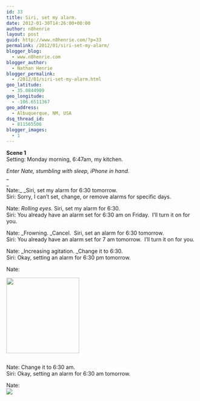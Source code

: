 ```yaml
---
id: 33
title: Siri, set my alarm.
date: 2012-01-30T14:26:00+00:00
author: n8henrie
layout: post
guid: http://www.n8henrie.com/?p=33
permalink: /2012/01/siri-set-my-alarm/
blogger_blog:
  - www.n8henrie.com
blogger_author:
  - Nathan Henrie
blogger_permalink:
  - /2012/01/siri-set-my-alarm.html
geo_latitude:
  - 35.0844909
geo_longitude:
  - -106.6511367
geo_address:
  - Albuquerque, NM, USA
dsq_thread_id:
  - 811565506
blogger_images:
  - 1
---
```

**Scene 1**  
Setting: Monday morning, 6:47am, my kitchen.

_Enter Nate, stumbling with sleep, iPhone in hand._  
_  
_   
Nate:_ _Siri, set my alarm for 6:30 tomorrow.  
Siri: Sorry, I can&#8217;t set, change, or remove alarms for specific days.

Nate: _Rolling eyes._ Siri, set my alarm for 6:30.  
Siri: You already have an alarm set for 6:30 am on Friday.  I&#8217;ll turn it on for you.

Nate: _Frowning. _Cancel.  Siri, set an alarm for 6:30 tomorrow.  
Siri: You already have an alarm set for 7 am tomorrow.  I&#8217;ll turn it on for you.

Nate: _Increasing agitation. _Change it to 6:30.  
Siri: Okay, setting an alarm for 6:30 pm tomorrow.

Nate: 

<div style="clear: both;">
  <a href="http://www.n8henrie.com/uploads/2012/09/Image2012.01.3071834AM.png" style="clear: left; float: left; margin-bottom: 1em; margin-right: 1em;"><img border="0" height="200" src="http://www.n8henrie.com/uploads/2012/09/Image2012.01.3071834AM.png" width="192" /></a>
</div>

<div style="clear: both;">
</div>

Nate: Change it to 6:30 am.  
Siri: Okay, setting an alarm for 6:30 am tomorrow.

<div style="clear: both;">
</div>

<div style="clear: both;">
  Nate:
</div>

<div style="clear: both; text-align: center;">
  <a href="http://www.n8henrie.com/uploads/2012/09/Image2012.01.3072453AM.png" style="clear: left; float: left; margin-bottom: 1em; margin-right: 1em;"><img border="0" src="http://www.n8henrie.com/uploads/2012/09/Image2012.01.3072453AM.png" /></a>
</div>

<div style="clear: both; text-align: left;">
</div>

<div>
</div>